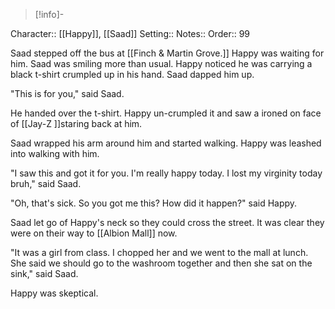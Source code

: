 >[!info]-

Character:: [[Happy]], [[Saad]]
Setting:: 
Notes:: 
Order:: 99

Saad stepped off the bus at [[Finch & Martin Grove.]] Happy was waiting for him. Saad was smiling more than usual. Happy noticed he was carrying a black t-shirt crumpled up in his hand. Saad dapped him up.

"This is for you," said Saad. 

He handed over the t-shirt. Happy un-crumpled it and saw a ironed on face of [[Jay-Z ]]staring back at him.

Saad wrapped his arm around him and started walking. Happy was leashed into walking with him.

"I saw this and got it for you. I'm really happy today. I lost my virginity today bruh," said Saad.

"Oh, that's sick. So you got me this? How did it happen?" said Happy.

Saad let go of Happy's neck so they could cross the street. It was clear they were on their way to [[Albion Mall]] now.

"It was a girl from class. I chopped her and we went to the mall at lunch. She said we should go to the washroom together and then she sat on the sink," said Saad.

Happy was skeptical.



